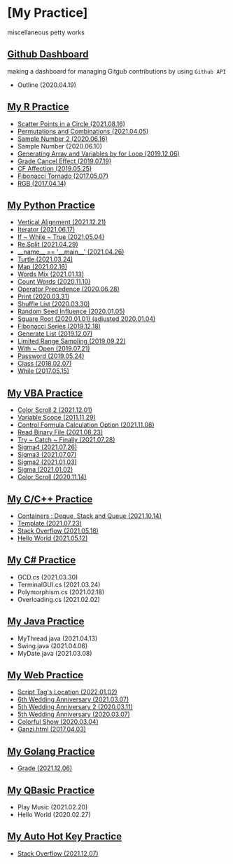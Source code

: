# [My Practice]
miscellaneous petty works

## [Github Dashboard](/GithubDashboard#my-python-practice---github-dashboard)
making a dashboard for managing Gitgub contributions by using `Github API`
- Outline (2020.04.19)

## [My R Practice](/R#my-r-practice)
- [Scatter Points in a Circle (2021.08.16)](/R#scatter-points-in-a-circle-20210816)
- [Permutations and Combinations (2021.04.05)](/R#permutations-and-combinations-20210405)
- [Sample Number 2 (2020.06.16)](/R#sample-number-2-2020616)
- Sample Number (2020.06.10)
- [Generating Array and Variables by for Loop (2019.12.06)](/R#generating-array-and-variables-by-for-loop-20191206)
- [Grade Cancel Effect (2019.07.19)](/R#grade-cancel-effect-20190719)
- [CF Affection (2019.05.25)](/R#cf-affection-20190525)
- [Fibonacci Tornado (2017.05.07)](/R#fibonacci-tornado-20170507)
- [RGB (2017.04.14)](/R#rgb-20170414)

## [My Python Practice](/Python#my-python-practice)
- [Vertical Alignment (2021.12.21)](/Python#vertical-alignment-20211221)
- [Iterator (2021.06.17)](/Python#iterator-20210617)
- [If ~ While ~ True (2021.05.04)](/Python#if--while--true-20210504)
- [Re.Split (2021.04.29)](/Python#resplit-20210429)
- [\_\_name\_\_ == '\_\_main\_\_' (2021.04.26)](/Python#__name__--__main__-20210426)
- [Turtle (2021.03.24)](/Python#turtle-20210324)
- [Map (2021.02.16)](/Python#map-20210216)
- [Words Mix (2021.01.13)](/Python#words-mix-20210113)
- [Count Words (2020.11.10)](/Python#count-words-20201110)
- [Operator Precedence (2020.06.28)](/Python#operator-precedence-20200628)
- [Print (2020.03.31)](/Python#print-20200331)
- [Shuffle List (2020.03.30)](/Python#shuffle-list-20200330)
- [Random Seed Influence (2020.01.05)](/Python#random-seed-influence-20200105)
- [Square Root (2020.01.01) (adjusted 2020.01.04)](/Python#square-root-20200101)
- [Fibonacci Series (2019.12.18)](/Python#fibonacci-series-20191218)
- [Generate List (2019.12.07)](/Python#generate-list-20191207)
- [Limited Range Sampling (2019.09.22)](/Python#limited-range-sampling-20190922)
- [With ~ Open (2019.07.21)](/Python#with--open-20190721)
- [Password (2019.05.24)](/Python#password-20190524)
- [Class (2018.02.07)](/Python#class-20180207)
- [While (2017.05.15)](/Python#while-20170515)

## [My VBA Practice](/VBA#my-vba-practice)
- [Color Scroll 2 (2021.12.01)](/VBA#color-scroll-2-20211201)
- [Variable Scope (2011.11.29)](/VBA#variable-scope-20111129)
- [Control Formula Calculation Option (2021.11.08)](/VBA#control-formula-calculation-option-20211108)
- [Read Binary File (2021.08.23)](/VBA#read-binary-file-20210823)
- [Try ~ Catch ~ Finally (2021.07.28)](/VBA#try-catch-finally-20210728)
- [Sigma4 (2021.07.26)](/VBA#sigma4-20210726)
- [Sigma3 (2021.07.07)](/VBA#sigma3-20210707)
- [Sigma2 (2021.01.03)](/VBA#sigma2-20210103)
- [Sigma (2021.01.02)](/VBA#sigma-20210102)
- [Color Scroll (2020.11.14)](/VBA#color-scroll-20201114)

## [My C/C++ Practice](/C%26Cpp#my-cc-practice)
- [Containers : Deque, Stack and Queue (2021.10.14)](/C&Cpp#containers--deque-stack-and-queue-20211014)
- [Template (2021.07.23)](/C%26Cpp#template-20210723)
- [Stack Overflow (2021.05.18)](/C%26Cpp#stack-overflow-20210518)
- [Hello World (2021.05.12)](/C%26Cpp#hello-world-20210512)

## [My C# Practice](/CSharp#my-c-practice)
- GCD.cs (2021.03.30)
- TerminalGUI.cs (2021.03.24)
- Polymorphism.cs (2021.02.18)
- Overloading.cs (2021.02.02)

## [My Java Practice](/Java#my-java-practice)
- MyThread.java (2021.04.13)
- Swing.java (2021.04.06)
- MyDate.java (2021.03.08)

## [My Web Practice](/Web#my-web-practice)
- [Script Tag's Location (2022.01.02)](/Web#script-tags-location-20220102)
- [6th Wedding Anniversary (2021.03.07)](/Web#6th-wedding-anniversary-20210307)
- [5th Wedding Anniversary 2 (2020.03.11)](/Web#5th-wedding-anniversary-2-20200311)
- [5th Wedding Anniversary (2020.03.07)](/Web#5th-wedding-anniversary-20200307)
- [Colorful Show (2020.03.04)](/Web#colorful-show-20200304)
- [Ganzi.html (2017.04.03)](/Web#ganzihtml-20170403)

## [My Golang Practice](/Golang#my-golang-practice)
- [Grade (2021.12.06)](/Golang#grade-20211206)

## [My QBasic Practice](/QBasic#my-qbasic-practice)
- Play Music (2021.02.20)
- Hello World (2020.02.27)

## [My Auto Hot Key Practice](/AutoHotKey#my-auto-hot-key-practice)
- [Stack Overflow (2021.12.07)](/AutoHotKey#stack-overflow-20211207)